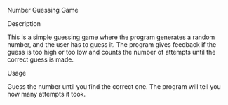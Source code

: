 Number Guessing Game

Description

This is a simple guessing game where the program generates a random number, and the user has to guess it.
The program gives feedback if the guess is too high or too low and counts the number of attempts until the correct guess is made.

Usage

Guess the number until you find the correct one. The program will tell you how many attempts it took.

